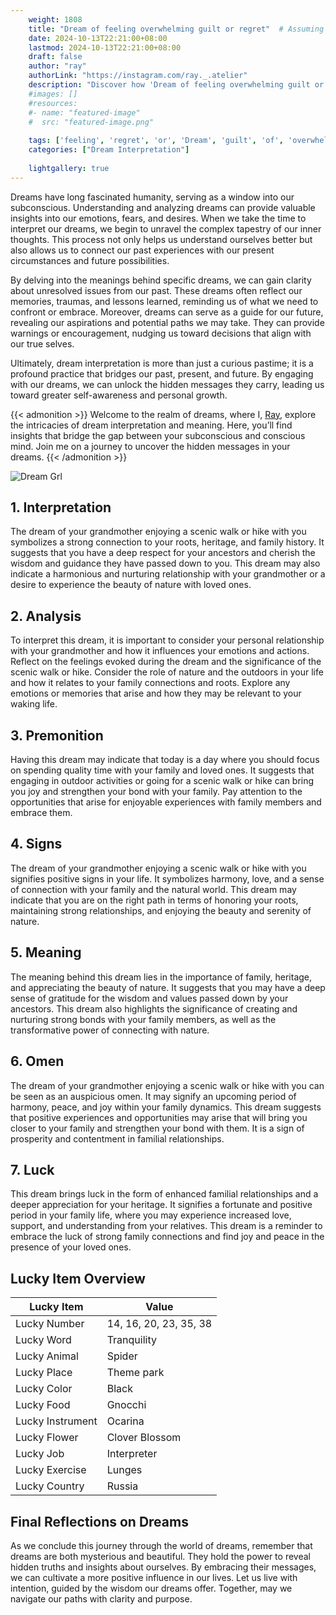 ```yaml
---
    weight: 1808
    title: "Dream of feeling overwhelming guilt or regret"  # Assuming 'title' column exists
    date: 2024-10-13T22:21:00+08:00
    lastmod: 2024-10-13T22:21:00+08:00
    draft: false
    author: "ray"
    authorLink: "https://instagram.com/ray._.atelier"
    description: "Discover how 'Dream of feeling overwhelming guilt or regret' can interpret your future and uncover its significant meanings in your life."
    #images: []
    #resources:
    #- name: "featured-image"
    #  src: "featured-image.png"
    
    tags: ['feeling', 'regret', 'or', 'Dream', 'guilt', 'of', 'overwhelming']
    categories: ["Dream Interpretation"]
    
    lightgallery: true
---
```

    
Dreams have long fascinated humanity, serving as a window into our subconscious. Understanding and analyzing dreams can provide valuable insights into our emotions, fears, and desires. When we take the time to interpret our dreams, we begin to unravel the complex tapestry of our inner thoughts. This process not only helps us understand ourselves better but also allows us to connect our past experiences with our present circumstances and future possibilities.

By delving into the meanings behind specific dreams, we can gain clarity about unresolved issues from our past. These dreams often reflect our memories, traumas, and lessons learned, reminding us of what we need to confront or embrace. Moreover, dreams can serve as a guide for our future, revealing our aspirations and potential paths we may take. They can provide warnings or encouragement, nudging us toward decisions that align with our true selves.

Ultimately, dream interpretation is more than just a curious pastime; it is a profound practice that bridges our past, present, and future. By engaging with our dreams, we can unlock the hidden messages they carry, leading us toward greater self-awareness and personal growth.

{{< admonition >}}
Welcome to the realm of dreams, where I, [Ray](https://instagram.com/ray._.atelier), explore the intricacies of dream interpretation and meaning. Here, you’ll find insights that bridge the gap between your subconscious and conscious mind. Join me on a journey to uncover the hidden messages in your dreams.
{{< /admonition >}}

![Dream Grl](https://cdn.pixabay.com/photo/2017/11/02/03/35/gothic-2910057_1280.jpg "Dream Grl")

## 1. Interpretation
 The dream of your grandmother enjoying a scenic walk or hike with you symbolizes a strong connection to your roots, heritage, and family history. It suggests that you have a deep respect for your ancestors and cherish the wisdom and guidance they have passed down to you. This dream may also indicate a harmonious and nurturing relationship with your grandmother or a desire to experience the beauty of nature with loved ones.

## 2. Analysis
 To interpret this dream, it is important to consider your personal relationship with your grandmother and how it influences your emotions and actions. Reflect on the feelings evoked during the dream and the significance of the scenic walk or hike. Consider the role of nature and the outdoors in your life and how it relates to your family connections and roots. Explore any emotions or memories that arise and how they may be relevant to your waking life.

## 3. Premonition
 Having this dream may indicate that today is a day where you should focus on spending quality time with your family and loved ones. It suggests that engaging in outdoor activities or going for a scenic walk or hike can bring you joy and strengthen your bond with your family. Pay attention to the opportunities that arise for enjoyable experiences with family members and embrace them.

## 4. Signs
 The dream of your grandmother enjoying a scenic walk or hike with you signifies positive signs in your life. It symbolizes harmony, love, and a sense of connection with your family and the natural world. This dream may indicate that you are on the right path in terms of honoring your roots, maintaining strong relationships, and enjoying the beauty and serenity of nature.

## 5. Meaning
 The meaning behind this dream lies in the importance of family, heritage, and appreciating the beauty of nature. It suggests that you may have a deep sense of gratitude for the wisdom and values passed down by your ancestors. This dream also highlights the significance of creating and nurturing strong bonds with your family members, as well as the transformative power of connecting with nature.

## 6. Omen
 The dream of your grandmother enjoying a scenic walk or hike with you can be seen as an auspicious omen. It may signify an upcoming period of harmony, peace, and joy within your family dynamics. This dream suggests that positive experiences and opportunities may arise that will bring you closer to your family and strengthen your bond with them. It is a sign of prosperity and contentment in familial relationships.

## 7. Luck
 This dream brings luck in the form of enhanced familial relationships and a deeper appreciation for your heritage. It signifies a fortunate and positive period in your family life, where you may experience increased love, support, and understanding from your relatives. This dream is a reminder to embrace the luck of strong family connections and find joy and peace in the presence of your loved ones.

## Lucky Item Overview
| Lucky Item          | Value              |
|---------------|--------------------|
| Lucky Number        | 14, 16, 20, 23, 35, 38  |
| Lucky Word          | Tranquility |
| Lucky Animal        | Spider |
| Lucky Place         | Theme park     |
| Lucky Color         | Black     |
| Lucky Food          | Gnocchi      |
| Lucky Instrument    | Ocarina |
| Lucky Flower        | Clover Blossom    |
| Lucky Job           | Interpreter       |
| Lucky Exercise      | Lunges  |
| Lucky Country       | Russia    |


##  Final Reflections on Dreams

As we conclude this journey through the world of dreams, remember that dreams are both mysterious and beautiful. They hold the power to reveal hidden truths and insights about ourselves. By embracing their messages, we can cultivate a more positive influence in our lives. Let us live with intention, guided by the wisdom our dreams offer. Together, may we navigate our paths with clarity and purpose.
